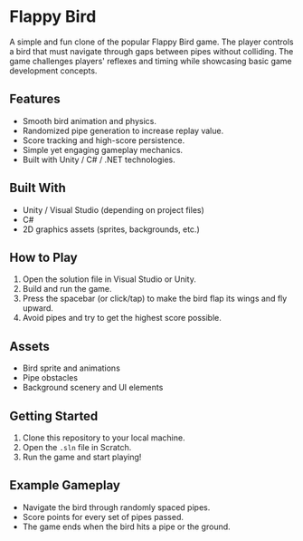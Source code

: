 # Flappy Bird

A simple and fun clone of the popular Flappy Bird game. The player controls a bird that must navigate through gaps between pipes without colliding. The game challenges players' reflexes and timing while showcasing basic game development concepts.

## Features
- Smooth bird animation and physics.
- Randomized pipe generation to increase replay value.
- Score tracking and high-score persistence.
- Simple yet engaging gameplay mechanics.
- Built with Unity / C# / .NET technologies.

## Built With
- Unity / Visual Studio (depending on project files)
- C#
- 2D graphics assets (sprites, backgrounds, etc.)

## How to Play
1. Open the solution file in Visual Studio or Unity.
2. Build and run the game.
3. Press the spacebar (or click/tap) to make the bird flap its wings and fly upward.
4. Avoid pipes and try to get the highest score possible.

## Assets
- Bird sprite and animations
- Pipe obstacles
- Background scenery and UI elements

## Getting Started
1. Clone this repository to your local machine.
2. Open the `.sln` file in Scratch.
3. Run the game and start playing!

## Example Gameplay
- Navigate the bird through randomly spaced pipes.
- Score points for every set of pipes passed.
- The game ends when the bird hits a pipe or the ground.
